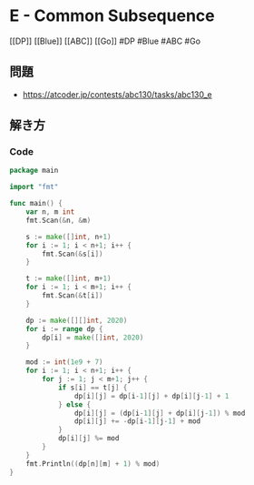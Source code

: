 # E - Common Subsequence
[[DP]] [[Blue]] [[ABC]] [[Go]]
#DP #Blue #ABC #Go 

## 問題
- https://atcoder.jp/contests/abc130/tasks/abc130_e

## 解き方
### Code
```go
package main

import "fmt"

func main() {
	var n, m int
	fmt.Scan(&n, &m)

	s := make([]int, n+1)
	for i := 1; i < n+1; i++ {
		fmt.Scan(&s[i])
	}

	t := make([]int, m+1)
	for i := 1; i < m+1; i++ {
		fmt.Scan(&t[i])
	}

	dp := make([][]int, 2020)
	for i := range dp {
		dp[i] = make([]int, 2020)
	}

	mod := int(1e9 + 7)
	for i := 1; i < n+1; i++ {
		for j := 1; j < m+1; j++ {
			if s[i] == t[j] {
				dp[i][j] = dp[i-1][j] + dp[i][j-1] + 1
			} else {
				dp[i][j] = (dp[i-1][j] + dp[i][j-1]) % mod
				dp[i][j] += -dp[i-1][j-1] + mod
			}
			dp[i][j] %= mod
		}
	}
	fmt.Println((dp[n][m] + 1) % mod)
}
```